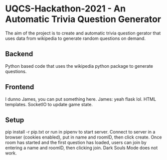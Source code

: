 # UQCS-Hackathon-2021 - An Automatic Trivia Question Generator

The aim of the project is to create and automatic trivia question gerator that uses data from wikipedia to generate random questions on demand. 

## Backend 

Python based code that uses the wikipedia python package to generate questions.

## Frontend

I dunno James, you can put something here. 
James: yeah flask lol. HTML templates. SocketIO to update game state.

## Setup
pip install -r pip.txt or run in pipenv to start server.
Connect to server in a browser (cookies enabled), put in name and roomID, then click create.
Once room has started and the first question has loaded, users can join by entering a name and roomID, then clicking join.
Dark Souls Mode does not work.

